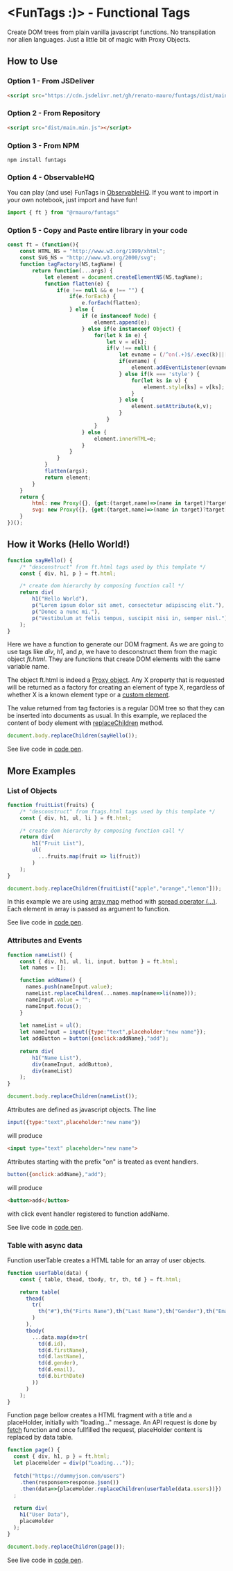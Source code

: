 # <FunTags :)> - Functional Tags

Create DOM trees from plain vanilla javascript functions. No transpilation nor alien languages. Just a little bit of magic with Proxy Objects.

## How to Use

### Option 1 - From JSDeliver

```html
<script src="https://cdn.jsdelivr.net/gh/renato-mauro/funtags/dist/main.min.js"></script>
```

### Option 2 - From Repository

```html
<script src="dist/main.min.js"></script>
```

### Option 3 - From NPM

```
npm install funtags
```

### Option 4 - ObservableHQ

You can play (and use) FunTags in [ObservableHQ](https://observablehq.com/@rmauro/funtags). If you want to import in your own notebook, just import and have fun!

```javascript
import { ft } from "@rmauro/funtags"
```

### Option 5 - Copy and Paste entire library in your code

```javascript
const ft = (function(){
    const HTML_NS = "http://www.w3.org/1999/xhtml";
    const SVG_NS = "http://www.w3.org/2000/svg";
    function tagFactory(NS,tagName) {
        return function(...args) {
            let element = document.createElementNS(NS,tagName);
            function flatten(e) {
                if(e !== null && e !== "") {
                    if(e.forEach) {
                        e.forEach(flatten);
                    } else {
                        if (e instanceof Node) {
                            element.append(e);
                        } else if(e instanceof Object) {
                            for(let k in e) {
                                let v = e[k];
                                if(v !== null) {
                                    let evname = (/^on(.+)$/.exec(k)||[])[1];
                                    if(evname) {
                                        element.addEventListener(evname,v);
                                    } else if(k === 'style') {
                                        for(let ks in v) {
                                            element.style[ks] = v[ks];
                                        }
                                    } else {
                                        element.setAttribute(k,v);
                                    }
                                }
                            }
                        } else {
                            element.innerHTML=e;
                        }
                    }
                }
            }
            flatten(args);        
            return element;
        }
    }
    return {
        html: new Proxy({}, {get:(target,name)=>(name in target)?target[name]:tagFactory(HTML_NS,name)}),
        svg: new Proxy({}, {get:(target,name)=>(name in target)?target[name]:tagFactory(SVG_NS,name)})
    }
})();
```

## How it Works (Hello World!)

```javascript
function sayHello() {
    /* "desconstruct" from ft.html tags used by this template */
    const { div, h1, p } = ft.html;

    /* create dom hierarchy by composing function call */
    return div(
        h1("Hello World"),
        p("Lorem ipsum dolor sit amet, consectetur adipiscing elit."),
        p("Donec a nunc mi."),
        p("Vestibulum at felis tempus, suscipit nisi in, semper nisl.")
    );
}
```

Here we have a function to generate our DOM fragment. As we are going to use tags like *div*, *h1*, and *p*, we have to desconstruct them from the magic object *ft.html*. They are functions that create DOM elements with the same variable name.

The object ft.html is indeed a [Proxy object](https://developer.mozilla.org/en-US/docs/Web/JavaScript/Reference/Global_Objects/Proxy). Any X property that is requested will be returned as a factory for creating an element of type X, regardless of whether X is a known element type or a [custom element](https://developer.mozilla.org/en-US/docs/Web/API/CustomElementRegistry).

The value returned from tag factories is a regular DOM tree so that they can be inserted into documents as usual. In this example, we replaced the content of body
element with [replaceChildren](https://developer.mozilla.org/en-US/docs/Web/API/Element/replaceChildren) method.

```javascript
document.body.replaceChildren(sayHello());
```

See live code in [code pen](https://codepen.io/renatomauro/pen/wvmqvOv).

## More Examples

### List of Objects

```javascript
function fruitList(fruits) {
    /* "desconstruct" from ftags.html tags used by this template */
    const { div, h1, ul, li } = ft.html;

    /* create dom hierarchy by composing function call */
    return div(
        h1("Fruit List"),
        ul(
          ...fruits.map(fruit => li(fruit))
        )
    );
}

document.body.replaceChildren(fruitList(["apple","orange","lemon"]));
```

In this example we are using [array map](https://developer.mozilla.org/en-US/docs/Web/JavaScript/Reference/Global_Objects/Array/map) method with [spread operator (...)](https://developer.mozilla.org/en-US/docs/Web/JavaScript/Reference/Operators/Spread_syntax). Each
element in array is passed as argument to function.

See live code in [code pen](https://codepen.io/renatomauro/pen/poLrpPP).

### Attributes and Events

```javascript
function nameList() {
    const { div, h1, ul, li, input, button } = ft.html;
    let names = [];

    function addName() {
      names.push(nameInput.value);
      nameList.replaceChildren(...names.map(name=>li(name)));
      nameInput.value = "";
      nameInput.focus();
    }
  
    let nameList = ul();
    let nameInput = input({type:"text",placeholder:"new name"});
    let addButton = button({onclick:addName},"add");
  
    return div(
        h1("Name List"),
        div(nameInput, addButton),
        div(nameList)
    );
}

document.body.replaceChildren(nameList());
```

Attributes are defined as javascript objects. The line

```javascript
input({type:"text",placeholder:"new name"})
````

will produce

```html
<input type="text" placeholder="new name">
```

Attributes starting with the prefix "on" is treated as event handlers.

```javascript
button({onclick:addName},"add");
````

will produce

```html
<button>add</button>
```

with click event handler registered to function addName.

See live code in [code pen](https://codepen.io/renatomauro/pen/abYyYML).

### Table with async data

Function userTable creates a HTML table for an array of user objects. 

```javascript
function userTable(data) {
    const { table, thead, tbody, tr, th, td } = ft.html;

    return table(
      thead(
        tr(
          th("#"),th("Firts Name"),th("Last Name"),th("Gender"),th("Email"),th("Birth Date")
        )
      ),
      tbody(
        ...data.map(d=>tr(
          td(d.id),
          td(d.firstName),
          td(d.lastName),
          td(d.gender),
          td(d.email),
          td(d.birthDate)
        ))
      )
    );
}
```

Function page bellow creates a HTML fragment with a title and a placeHolder,
initially with "loading..." message. An API request is done by [fetch](https://developer.mozilla.org/en-US/docs/Web/API/fetch) function and
once fullfilled the request, placeHolder content is replaced by data table.

```javascript
function page() {
  const { div, h1, p } = ft.html;  
  let placeHolder = div(p("Loading..."));
  
  fetch("https://dummyjson.com/users")
    .then(response=>response.json())
    .then(data=>{placeHolder.replaceChildren(userTable(data.users))})
  ;
  
  return div(
    h1("User Data"),
    placeHolder
  );
}

document.body.replaceChildren(page());
```

See live code in [code pen](https://codepen.io/renatomauro/pen/dymzKbb).
